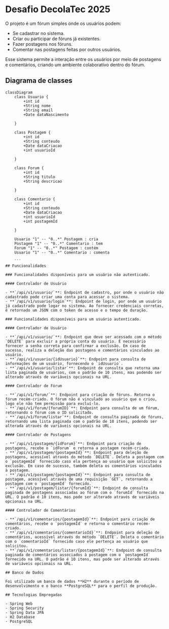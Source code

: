 # Desafio DecolaTec 2025

O projeto é um fórum simples onde os usuários podem:

- Se cadastrar no sistema.
- Criar ou participar de fóruns já existentes.
- Fazer postagens nos fóruns.
- Comentar nas postagens feitas por outros usuários.

Esse sistema permite a interação entre os usuários por meio de postagens e comentários, criando um ambiente colaborativo dentro do fórum.

## Diagrama de classes

```mermaid
classDiagram
    class Usuario {
        +int id
        +String nome
        +String email
        +Date dataNascimento
        
    }

    class Postagem {
        +int id
        +String conteudo
        +Date dataCriacao
        +int usuarioId
       
    }

    class Forum {
        +int id
        +String titulo
        +String descricao
        
    }

    class Comentario {
        +int id
        +String conteudo
        +Date dataCriacao
        +int usuarioId
        +int postagemId
        
    }

    Usuario "1" -- "0..*" Postagem : cria
    Postagem "1" -- "0..*" Comentario : tem
    Forum "1" -- "0..*" Postagem : contém
    Usuario "1" -- "0..*" Comentario : comenta
    
    ```
## Funcionalidades

### Funcionalidades disponíveis para um usuário não autenticado.

#### Controlador de Usuário

- **`/api/v1/usuario/`**: Endpoint de cadastro, por onde o usuário não cadastrado pode criar uma conta para acessar o sistema.
- **`/api/v1/usuario/login`**: Endpoint de login, por onde um usuário já cadastrado pode logar no sistema. Ao fornecer credenciais corretas, é retornado um JSON com o token de acesso e o tempo de duração.

### Funcionalidades disponíveis para um usuário autenticado.

#### Controlador de Usuário

- **`/api/v1/usuario/`**: Endpoint que deve ser acessado com o método `DELETE` para excluir a própria conta do usuário. É necessário fornecer a senha correta para confirmar a exclusão. Em caso de sucesso, realiza a deleção das postagens e comentários vinculados ao usuário.
- **`/api/v1/usuario/{idUsuario}`**: Endpoint para consulta de informações de um usuário, fornecendo o `idUsuario`.
- **`/api/v1/usuario/listar`**: Endpoint de consulta que retorna uma lista paginada de usuários, com o padrão de 10 itens, mas podendo ser alterado através de variáveis opcionais na URL.

#### Controlador de Fórum

- **`/api/v1/forum/`**: Endpoint para criação de fóruns. Retorna o fórum recém-criado. O fórum não é vinculado ao usuário que o criou, logo ele não tem permissão para excluí-lo.
- **`/api/v1/forum/{forumID}`**: Endpoint para consulta de um fórum, retornando o fórum com o ID solicitado.
- **`/api/v1/forum/listar`**: Endpoint de consulta paginada de fóruns, retornando uma lista paginada com o padrão de 10 itens, podendo ser alterada através de variáveis opcionais na URL.

#### Controlador de Postagens

- **`/api/v1/postagem/{idForum}`**: Endpoint para criação de postagens, recebe o `idForum` e retorna a postagem recém-criada.
- **`/api/v1/postagem/{postagemId}`**: Endpoint para deleção de postagens, acessível através do método `DELETE`. Deleta a postagem com o `postagemId` fornecido caso ela pertença ao usuário que solicitou a exclusão. Em caso de sucesso, também deleta os comentários vinculados à postagem.
- **`/api/v1/postagem/{postagemId}`**: Endpoint para consulta de postagem, acessível através de uma requisição `GET`, retornando a postagem com o `postagemId` fornecido.
- **`/api/v1/postagem/listar/{forumId}`**: Endpoint de consulta paginada de postagens associadas ao fórum com o `forumId` fornecido na URL. O padrão é 10 itens, mas pode ser alterado através de variáveis opcionais na URL.

#### Controlador de Comentários

- **`/api/v1/comentarios/{postagemId}`**: Endpoint para criação de comentários, recebe o `postagemId` e retorna o comentário recém-criado.
- **`/api/v1/comentarios/{comentarioId}`**: Endpoint para deleção de comentários, acessível através do método `DELETE`. Deleta o comentário com o `comentarioId` fornecido caso ele pertença ao usuário que solicitou.
- **`/api/v1/comentarios/listar/{postagemId}`**: Endpoint de consulta paginada de comentários associados à postagem com o `postagemId` fornecido na URL. O padrão é 10 itens, mas pode ser alterado através de variáveis opcionais na URL.

## Banco de Dados

Foi utilizado um banco de dados **H2** durante o período de desenvolvimento e o banco **PostgreSQL** para o perfil de produção.

## Tecnologias Empregadas

- Spring Web
- Spring Security
- Spring Data JPA
- H2 Database
- PostgreSQL
